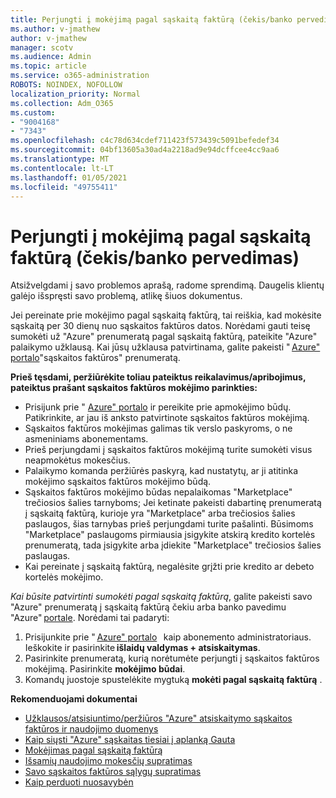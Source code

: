```yaml
---
title: Perjungti į mokėjimą pagal sąskaitą faktūrą (čekis/banko pervedimas)
ms.author: v-jmathew
author: v-jmathew
manager: scotv
ms.audience: Admin
ms.topic: article
ms.service: o365-administration
ROBOTS: NOINDEX, NOFOLLOW
localization_priority: Normal
ms.collection: Adm_O365
ms.custom:
- "9004168"
- "7343"
ms.openlocfilehash: c4c78d634cdef711423f573439c5091befedef34
ms.sourcegitcommit: 04bf13605a30ad4a2218ad9e94dcffcee4cc9aa6
ms.translationtype: MT
ms.contentlocale: lt-LT
ms.lasthandoff: 01/05/2021
ms.locfileid: "49755411"
---
```

# <a name="switch-to-pay-by-invoice-chequewire-transfer"></a>Perjungti į mokėjimą pagal sąskaitą faktūrą (čekis/banko pervedimas)

Atsižvelgdami į savo problemos aprašą, radome sprendimą. Daugelis klientų galėjo išspręsti savo problemą, atlikę šiuos dokumentus.

Jei pereinate prie mokėjimo pagal sąskaitą faktūrą, tai reiškia, kad mokėsite sąskaitą per 30 dienų nuo sąskaitos faktūros datos. Norėdami gauti teisę sumokėti už "Azure" prenumeratą pagal sąskaitą faktūrą, pateikite "Azure" palaikymo užklausą. Kai jūsų užklausa patvirtinama, galite pakeisti " [Azure" portalo](https://portal.azure.com/)"sąskaitos faktūros" prenumeratą.

**Prieš tęsdami, peržiūrėkite toliau pateiktus reikalavimus/apribojimus, pateiktus prašant sąskaitos faktūros mokėjimo parinkties:**

- Prisijunk prie " [Azure" portalo](https://portal.azure.com/) ir pereikite prie apmokėjimo būdų. Patikrinkite, ar jau iš anksto patvirtinote sąskaitos faktūros mokėjimą.
- Sąskaitos faktūros mokėjimas galimas tik verslo paskyroms, o ne asmeniniams abonementams.
- Prieš perjungdami į sąskaitos faktūros mokėjimą turite sumokėti visus neapmokėtus mokesčius.
- Palaikymo komanda peržiūrės paskyrą, kad nustatytų, ar ji atitinka mokėjimo sąskaitos faktūros mokėjimo būdą.
- Sąskaitos faktūros mokėjimo būdas nepalaikomas "Marketplace" trečiosios šalies tarnyboms; Jei ketinate pakeisti dabartinę prenumeratą į sąskaitą faktūrą, kurioje yra "Marketplace" arba trečiosios šalies paslaugos, šias tarnybas prieš perjungdami turite pašalinti. Būsimoms "Marketplace" paslaugoms pirmiausia įsigykite atskirą kredito kortelės prenumeratą, tada įsigykite arba įdiekite "Marketplace" trečiosios šalies paslaugas.
- Kai pereinate į sąskaitą faktūrą, negalėsite grįžti prie kredito ar debeto kortelės mokėjimo.

*Kai būsite patvirtinti sumokėti pagal sąskaitą faktūrą*, galite pakeisti savo "Azure" prenumeratą į sąskaitą faktūrą čekiu arba banko pavedimu "Azure" [portale](https://portal.azure.com/).
Norėdami tai padaryti:

1. Prisijunkite prie " [Azure" portalo](https://portal.azure.com/)   kaip abonemento administratoriaus. Ieškokite ir pasirinkite **išlaidų valdymas + atsiskaitymas**.
2. Pasirinkite prenumeratą, kurią norėtumėte perjungti į sąskaitos faktūros mokėjimą. Pasirinkite **mokėjimo būdai**.
3. Komandų juostoje spustelėkite mygtuką **mokėti pagal sąskaitą faktūrą** .

**Rekomenduojami dokumentai**

- [Užklausos/atsisiuntimo/peržiūros "Azure" atsiskaitymo sąskaitos faktūros ir naudojimo duomenys](https://docs.microsoft.com/azure/billing/billing-download-azure-invoice-daily-usage-date)
- [Kaip siųsti "Azure" sąskaitas tiesiai į aplanką Gauta](https://docs.microsoft.com/azure/billing/billing-download-azure-invoice-daily-usage-date)
- [Mokėjimas pagal sąskaitą faktūrą](https://docs.microsoft.com/azure/billing/billing-how-to-pay-by-invoice)
- [Išsamių naudojimo mokesčių supratimas](https://docs.microsoft.com/azure/billing/billing-understand-your-bill)
- [Savo sąskaitos faktūros sąlygų supratimas](https://docs.microsoft.com/azure/billing/billing-understand-your-invoice)
- [Kaip perduoti nuosavybėn](https://docs.microsoft.com/azure/billing/billing-subscription-transfer)
